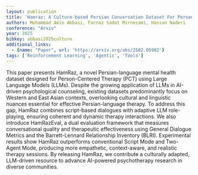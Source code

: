 ```yaml
---
layout: publication
title: 'Hamraz: A Culture-based Persian Conversation Dataset For Person-centered Therapy Using LLM Agents'
authors: Mohammad Amin Abbasi, Farnaz Sadat Mirnezami, Hassan Naderi
conference: "Arxiv"
year: 2025
bibkey: abbasi2025culture
additional_links:
  - {name: "Paper", url: 'https://arxiv.org/abs/2502.05982'}
tags: ['Reinforcement Learning', 'Agentic', 'Tools']
---
```

This paper presents HamRaz, a novel Persian-language mental health dataset
designed for Person-Centered Therapy (PCT) using Large Language Models (LLMs).
Despite the growing application of LLMs in AI-driven psychological counseling,
existing datasets predominantly focus on Western and East Asian contexts,
overlooking cultural and linguistic nuances essential for effective
Persian-language therapy. To address this gap, HamRaz combines script-based
dialogues with adaptive LLM role-playing, ensuring coherent and dynamic therapy
interactions. We also introduce HamRazEval, a dual evaluation framework that
measures conversational quality and therapeutic effectiveness using General
Dialogue Metrics and the Barrett-Lennard Relationship Inventory (BLRI).
Experimental results show HamRaz outperforms conventional Script Mode and
Two-Agent Mode, producing more empathetic, context-aware, and realistic therapy
sessions. By releasing HamRaz, we contribute a culturally adapted, LLM-driven
resource to advance AI-powered psychotherapy research in diverse communities.
